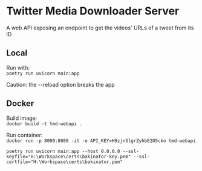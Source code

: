 # Twitter Media Downloader Server

A web API exposing an endpoint to get the videos' URLs of a tweet from its ID

## Local

Run with:  
`poetry run uvicorn main:app`

Caution: the --reload option breaks the app

## Docker

Build image:  
`docker build -t tmd-webapi .`

Run container:  
`docker run -p 8000:8080 -it -e API_KEY=H9zjnSlgrZyhbE2O5cko tmd-webapi`

`poetry run uvicorn main:app --host 0.0.0.0 --ssl-keyfile="H:\Workspace\certs\bakinator-key.pem" --ssl-certfile="H:\Workspace\certs\bakinator.pem"`
